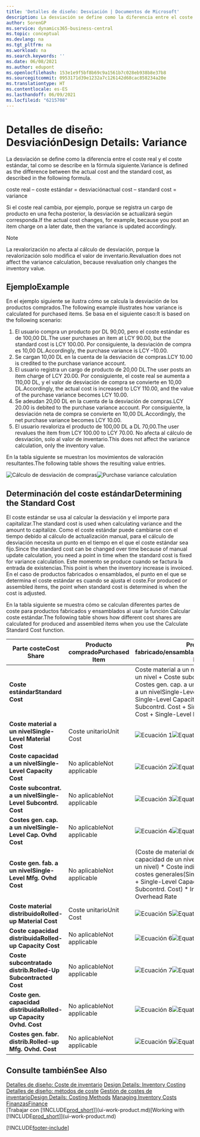 ```yaml
---
title: 'Detalles de diseño: Desviación | Documentos de Microsoft'
description: La desviación se define como la diferencia entre el coste real y el coste estándar, tal como se describe en la fórmula siguiente.
author: SorenGP
ms.service: dynamics365-business-central
ms.topic: conceptual
ms.devlang: na
ms.tgt_pltfrm: na
ms.workload: na
ms.search.keywords: ''
ms.date: 06/08/2021
ms.author: edupont
ms.openlocfilehash: 153e1e9f5bf8b69c9a1561b7c028eb938b8e37b8
ms.sourcegitcommit: 0953171d39e1232a7c126142d68cac858234a20e
ms.translationtype: HT
ms.contentlocale: es-ES
ms.lasthandoff: 06/09/2021
ms.locfileid: "6215708"
---
```

# <a name="design-details-variance"></a><span data-ttu-id="57308-103">Detalles de diseño: Desviación</span><span class="sxs-lookup"><span data-stu-id="57308-103">Design Details: Variance</span></span>
<span data-ttu-id="57308-104">La desviación se define como la diferencia entre el coste real y el coste estándar, tal como se describe en la fórmula siguiente.</span><span class="sxs-lookup"><span data-stu-id="57308-104">Variance is defined as the difference between the actual cost and the standard cost, as described in the following formula.</span></span>  

 <span data-ttu-id="57308-105">coste real – coste estándar = desviación</span><span class="sxs-lookup"><span data-stu-id="57308-105">actual cost – standard cost = variance</span></span>  

 <span data-ttu-id="57308-106">Si el coste real cambia, por ejemplo, porque se registra un cargo de producto en una fecha posterior, la desviación se actualizará según corresponda.</span><span class="sxs-lookup"><span data-stu-id="57308-106">If the actual cost changes, for example, because you post an item charge on a later date, then the variance is updated accordingly.</span></span>  

> [!NOTE]  
>  <span data-ttu-id="57308-107">La revalorización no afecta al cálculo de desviación, porque la revalorización solo modifica el valor de inventario.</span><span class="sxs-lookup"><span data-stu-id="57308-107">Revaluation does not affect the variance calculation, because revaluation only changes the inventory value.</span></span>  

## <a name="example"></a><span data-ttu-id="57308-108">Ejemplo</span><span class="sxs-lookup"><span data-stu-id="57308-108">Example</span></span>  
 <span data-ttu-id="57308-109">En el ejemplo siguiente se ilustra cómo se calcula la desviación de los productos comprados.</span><span class="sxs-lookup"><span data-stu-id="57308-109">The following example illustrates how variance is calculated for purchased items.</span></span> <span data-ttu-id="57308-110">Se basa en el siguiente caso:</span><span class="sxs-lookup"><span data-stu-id="57308-110">It is based on the following scenario:</span></span>  

1.  <span data-ttu-id="57308-111">El usuario compra un producto por DL 90,00, pero el coste estándar es de 100,00 DL.</span><span class="sxs-lookup"><span data-stu-id="57308-111">The user purchases an item at LCY 90.00, but the standard cost is LCY 100.00.</span></span> <span data-ttu-id="57308-112">Por consiguiente, la desviación de compra es 10,00 DL.</span><span class="sxs-lookup"><span data-stu-id="57308-112">Accordingly, the purchase variance is LCY –10.00.</span></span>  
2.  <span data-ttu-id="57308-113">Se cargan 10,00 DL en la cuenta de la desviación de compras.</span><span class="sxs-lookup"><span data-stu-id="57308-113">LCY 10.00 is credited to the purchase variance account.</span></span>  
3.  <span data-ttu-id="57308-114">El usuario registra un cargo de producto de 20,00 DL.</span><span class="sxs-lookup"><span data-stu-id="57308-114">The user posts an item charge of LCY 20.00.</span></span> <span data-ttu-id="57308-115">Por consiguiente, el coste real se aumenta a 110,00 DL, y el valor de desviación de compra se convierte en 10,00 DL.</span><span class="sxs-lookup"><span data-stu-id="57308-115">Accordingly, the actual cost is increased to LCY 110.00, and the value of the purchase variance becomes LCY 10.00.</span></span>  
4.  <span data-ttu-id="57308-116">Se adeudan 20,00 DL en la cuenta de la desviación de compras.</span><span class="sxs-lookup"><span data-stu-id="57308-116">LCY 20.00 is debited to the purchase variance account.</span></span> <span data-ttu-id="57308-117">Por consiguiente, la desviación neta de compra se convierte en 10,00 DL.</span><span class="sxs-lookup"><span data-stu-id="57308-117">Accordingly, the net purchase variance becomes LCY 10.00.</span></span>  
5.  <span data-ttu-id="57308-118">El usuario revaloriza el producto de 100,00 DL a DL 70,00.</span><span class="sxs-lookup"><span data-stu-id="57308-118">The user revalues the item from LCY 100.00 to LCY 70.00.</span></span> <span data-ttu-id="57308-119">No afecta al cálculo de desviación, solo al valor de inventario.</span><span class="sxs-lookup"><span data-stu-id="57308-119">This does not affect the variance calculation, only the inventory value.</span></span>  

 <span data-ttu-id="57308-120">En la tabla siguiente se muestran los movimientos de valoración resultantes.</span><span class="sxs-lookup"><span data-stu-id="57308-120">The following table shows the resulting value entries.</span></span>  

 <span data-ttu-id="57308-121">![Cálculo de desviación de compras](media/design_details_inventory_costing_11_purchase_variance.png "Cálculo de desviación de compras")</span><span class="sxs-lookup"><span data-stu-id="57308-121">![Purchase variance calculation](media/design_details_inventory_costing_11_purchase_variance.png "Purchase variance calculation")</span></span>  

## <a name="determining-the-standard-cost"></a><span data-ttu-id="57308-122">Determinación del coste estándar</span><span class="sxs-lookup"><span data-stu-id="57308-122">Determining the Standard Cost</span></span>  
 <span data-ttu-id="57308-123">El coste estándar se usa al calcular la desviación y el importe para capitalizar.</span><span class="sxs-lookup"><span data-stu-id="57308-123">The standard cost is used when calculating variance and the amount to capitalize.</span></span> <span data-ttu-id="57308-124">Como el coste estándar puede cambiarse con el tiempo debido al cálculo de actualización manual, para el cálculo de desviación necesita un punto en el tiempo en el que el coste estándar sea fijo.</span><span class="sxs-lookup"><span data-stu-id="57308-124">Since the standard cost can be changed over time because of manual update calculation, you need a point in time when the standard cost is fixed for variance calculation.</span></span> <span data-ttu-id="57308-125">Este momento se produce cuando se factura la entrada de existencias.</span><span class="sxs-lookup"><span data-stu-id="57308-125">This point is when the inventory increase is invoiced.</span></span> <span data-ttu-id="57308-126">En el caso de productos fabricados o ensamblados, el punto en el que se determina el coste estándar es cuando se ajusta el coste.</span><span class="sxs-lookup"><span data-stu-id="57308-126">For produced or assembled items, the point when standard cost is determined is when the cost is adjusted.</span></span>  

 <span data-ttu-id="57308-127">En la tabla siguiente se muestra cómo se calculan diferentes partes de coste para productos fabricados y ensamblados al usar la función Calcular coste estándar.</span><span class="sxs-lookup"><span data-stu-id="57308-127">The following table shows how different cost shares are calculated for produced and assembled items when you use the Calculate Standard Cost function.</span></span>  

|<span data-ttu-id="57308-128">Parte coste</span><span class="sxs-lookup"><span data-stu-id="57308-128">Cost Share</span></span>|<span data-ttu-id="57308-129">Producto comprado</span><span class="sxs-lookup"><span data-stu-id="57308-129">Purchased Item</span></span>|<span data-ttu-id="57308-130">Producto fabricado/ensamblado</span><span class="sxs-lookup"><span data-stu-id="57308-130">Produced/Assembled Item</span></span>|  
|----------------|--------------------|------------------------------|  
|<span data-ttu-id="57308-131">**Coste estándar**</span><span class="sxs-lookup"><span data-stu-id="57308-131">**Standard Cost**</span></span>||<span data-ttu-id="57308-132">Coste material a un nivel + Coste capacidad a un nivel + Coste subcontrat. a un nivel + Costes gen. cap. a un nivel + Coste gen. fab. a un nivel</span><span class="sxs-lookup"><span data-stu-id="57308-132">Single-Level Material Cost + Single-Level Capacity Cost + Single-Level Subcontrd. Cost + Single-Level Cap. Ovhd. Cost + Single-Level Mfg. Ovhd. Cost</span></span>|  
|<span data-ttu-id="57308-133">**Coste material a un nivel**</span><span class="sxs-lookup"><span data-stu-id="57308-133">**Single-Level Material Cost**</span></span>|<span data-ttu-id="57308-134">Coste unitario</span><span class="sxs-lookup"><span data-stu-id="57308-134">Unit Cost</span></span>|<span data-ttu-id="57308-135">![Ecuación 1](media/design_details_inventory_costing_11_equation_1.png "Ecuación 1")</span><span class="sxs-lookup"><span data-stu-id="57308-135">![Equation 1](media/design_details_inventory_costing_11_equation_1.png "Equation 1")</span></span>|  
|<span data-ttu-id="57308-136">**Coste capacidad a un nivel**</span><span class="sxs-lookup"><span data-stu-id="57308-136">**Single-Level Capacity Cost**</span></span>|<span data-ttu-id="57308-137">No aplicable</span><span class="sxs-lookup"><span data-stu-id="57308-137">Not applicable</span></span>|<span data-ttu-id="57308-138">![Ecuación 2](media/design_details_inventory_costing_11_equation_2.png "Ecuación 2")</span><span class="sxs-lookup"><span data-stu-id="57308-138">![Equation 2](media/design_details_inventory_costing_11_equation_2.png "Equation 2")</span></span>|  
|<span data-ttu-id="57308-139">**Coste subcontrat. a un nivel**</span><span class="sxs-lookup"><span data-stu-id="57308-139">**Single-Level Subcontrd. Cost**</span></span>|<span data-ttu-id="57308-140">No aplicable</span><span class="sxs-lookup"><span data-stu-id="57308-140">Not applicable</span></span>|<span data-ttu-id="57308-141">![Ecuación 3](media/design_details_inventory_costing_11_equation_3.png "Ecuación 3")</span><span class="sxs-lookup"><span data-stu-id="57308-141">![Equation 3](media/design_details_inventory_costing_11_equation_3.png "Equation 3")</span></span>|  
|<span data-ttu-id="57308-142">**Costes gen. cap. a un nivel**</span><span class="sxs-lookup"><span data-stu-id="57308-142">**Single-Level Cap. Ovhd Cost**</span></span>|<span data-ttu-id="57308-143">No aplicable</span><span class="sxs-lookup"><span data-stu-id="57308-143">Not applicable</span></span>|<span data-ttu-id="57308-144">![Ecuación 4](media/design_details_inventory_costing_11_equation_4.png "Ecuación 4")</span><span class="sxs-lookup"><span data-stu-id="57308-144">![Equation 4](media/design_details_inventory_costing_11_equation_4.png "Equation 4")</span></span>|  
|<span data-ttu-id="57308-145">**Coste gen. fab. a un nivel**</span><span class="sxs-lookup"><span data-stu-id="57308-145">**Single-Level Mfg. Ovhd Cost**</span></span>|<span data-ttu-id="57308-146">No aplicable</span><span class="sxs-lookup"><span data-stu-id="57308-146">Not applicable</span></span>|<span data-ttu-id="57308-147">(Coste de material de un nivel + Coste de capacidad de un nivel + Coste subcontr. de un nivel) \* Coste indirecto % /100 + Tasa costes generales</span><span class="sxs-lookup"><span data-stu-id="57308-147">(Single-Level Material Cost + Single-Level Capacity Cost + Single-Level Subcontrd. Cost) \* Indirect Cost % / 100 + Overhead Rate</span></span>|  
|<span data-ttu-id="57308-148">**Coste material distribuido**</span><span class="sxs-lookup"><span data-stu-id="57308-148">**Rolled-up Material Cost**</span></span>|<span data-ttu-id="57308-149">Coste unitario</span><span class="sxs-lookup"><span data-stu-id="57308-149">Unit Cost</span></span>|<span data-ttu-id="57308-150">![Ecuación 5](media/design_details_inventory_costing_11_equation_5.png "Ecuación 5")</span><span class="sxs-lookup"><span data-stu-id="57308-150">![Equation 5](media/design_details_inventory_costing_11_equation_5.png "Equation 5")</span></span>|  
|<span data-ttu-id="57308-151">**Coste capacidad distribuida**</span><span class="sxs-lookup"><span data-stu-id="57308-151">**Rolled-up Capacity Cost**</span></span>|<span data-ttu-id="57308-152">No aplicable</span><span class="sxs-lookup"><span data-stu-id="57308-152">Not applicable</span></span>|<span data-ttu-id="57308-153">![Ecuación 6](media/design_details_inventory_costing_11_equation_6.png "Ecuación 6")</span><span class="sxs-lookup"><span data-stu-id="57308-153">![Equation 6](media/design_details_inventory_costing_11_equation_6.png "Equation 6")</span></span>|  
|<span data-ttu-id="57308-154">**Coste subcontratado distrib.**</span><span class="sxs-lookup"><span data-stu-id="57308-154">**Rolled-Up Subcontracted Cost**</span></span>|<span data-ttu-id="57308-155">No aplicable</span><span class="sxs-lookup"><span data-stu-id="57308-155">Not applicable</span></span>|<span data-ttu-id="57308-156">![Ecuación 7](media/design_details_inventory_costing_11_equation_7.png "Ecuación 7")</span><span class="sxs-lookup"><span data-stu-id="57308-156">![Equation 7](media/design_details_inventory_costing_11_equation_7.png "Equation 7")</span></span>|  
|<span data-ttu-id="57308-157">**Coste gen. capacidad distribuida**</span><span class="sxs-lookup"><span data-stu-id="57308-157">**Rolled-up Capacity Ovhd. Cost**</span></span>|<span data-ttu-id="57308-158">No aplicable</span><span class="sxs-lookup"><span data-stu-id="57308-158">Not applicable</span></span>|<span data-ttu-id="57308-159">![Ecuación 8](media/design_details_inventory_costing_11_equation_8.png "Ecuación 8")</span><span class="sxs-lookup"><span data-stu-id="57308-159">![Equation 8](media/design_details_inventory_costing_11_equation_8.png "Equation 8")</span></span>|  
|<span data-ttu-id="57308-160">**Costes gen. fabr. distrib.**</span><span class="sxs-lookup"><span data-stu-id="57308-160">**Rolled-up Mfg. Ovhd. Cost**</span></span>|<span data-ttu-id="57308-161">No aplicable</span><span class="sxs-lookup"><span data-stu-id="57308-161">Not applicable</span></span>|<span data-ttu-id="57308-162">![Ecuación 9](media/design_details_inventory_costing_11_equation_9.png "Ecuación 9")</span><span class="sxs-lookup"><span data-stu-id="57308-162">![Equation 9](media/design_details_inventory_costing_11_equation_9.png "Equation 9")</span></span>|  

## <a name="see-also"></a><span data-ttu-id="57308-163">Consulte también</span><span class="sxs-lookup"><span data-stu-id="57308-163">See Also</span></span>  
 <span data-ttu-id="57308-164">[Detalles de diseño: Coste de inventario](design-details-inventory-costing.md) </span><span class="sxs-lookup"><span data-stu-id="57308-164">[Design Details: Inventory Costing](design-details-inventory-costing.md) </span></span>  
 <span data-ttu-id="57308-165">[Detalles de diseño: métodos de coste](design-details-costing-methods.md) [Gestión de costes de inventario](finance-manage-inventory-costs.md)</span><span class="sxs-lookup"><span data-stu-id="57308-165">[Design Details: Costing Methods](design-details-costing-methods.md) [Managing Inventory Costs](finance-manage-inventory-costs.md)</span></span>  
 [<span data-ttu-id="57308-166">Finanzas</span><span class="sxs-lookup"><span data-stu-id="57308-166">Finance</span></span>](finance.md)  
 <span data-ttu-id="57308-167">[Trabajar con [!INCLUDE[prod_short](includes/prod_short.md)]](ui-work-product.md)</span><span class="sxs-lookup"><span data-stu-id="57308-167">[Working with [!INCLUDE[prod_short](includes/prod_short.md)]](ui-work-product.md)</span></span>


[!INCLUDE[footer-include](includes/footer-banner.md)]